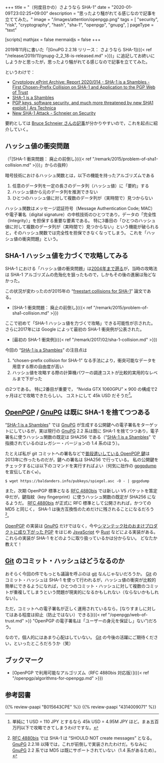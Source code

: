 +++
title = "（何度目かの）さようなら SHA-1"
date =  "2020-01-09T23:02:25+09:00"
description = "思ったより騒がれてる感じなので記事を立ててみた。"
image = "/images/attention/openpgp.png"
tags = [
  "security",
  "risk",
  "cryptography",
  "hash",
  "sha-1",
  "openpgp",
  "gnupg",
]
pageType = "text"

[scripts]
  mathjax = false
  mermaidjs = false
+++

2019年11月に書いた「[GnuPG 2.2.18 リリース： さようなら SHA-1]({{< ref "/release/2019/11/gnupg-2_2_18-is-released.md" >}})」に追記してお終いにしようかと思ったが，思ったより騒がれてる感じなので記事を立ててみた。

というわけで：

- [Cryptology ePrint Archive: Report 2020/014 - SHA-1 is a Shambles - First Chosen-Prefix Collision on SHA-1 and Application to the PGP Web of Trust](https://eprint.iacr.org/2020/014)
- [SHA-1 is a Shambles](https://sha-mbles.github.io/)
- [PGP keys, software security, and much more threatened by new SHA1 exploit | Ars Technica](https://arstechnica.com/information-technology/2020/01/pgp-keys-software-security-and-much-more-threatened-by-new-sha1-exploit/)
- [New SHA-1 Attack - Schneier on Security](https://www.schneier.com/blog/archives/2020/01/new_sha-1_attac.html)

要約としては [Bruce Schneier さんの記事](https://www.schneier.com/blog/archives/2020/01/new_sha-1_attac.html "New SHA-1 Attack - Schneier on Security")が分かりやすいので，これを起点に紹介していく。

## ハッシュ値の衝突問題

（「[SHA-1 衝突問題： 廃止の前倒し]({{< ref "/remark/2015/problem-of-sha1-collision.md" >}})」からの抜粋）

暗号技術におけるハッシュ関数とは，以下の機能を持ったアルゴリズムである

1. 任意のデータ列を一定の長さのデータ列（ハッシュ値）に「要約」する
1. ハッシュ値から元のデータ列を推測できない
1. ひとつのハッシュ値に対して複数のデータ列が（実時間で）見つからない

ハッシュ関数はメッセージ認証符号（Message Authentication Code; MAC）や電子署名（digital signature）の中核技術のひとつであり，データの「完全性（Integrity）」を担保する重要な要素である。
特に3番目の「ひとつのハッシュ値に対して複数のデータ列が（実時間で）見つからない」という機能が破られると，そのハッシュ関数では完全性を担保できなくなってしまう。
これを「ハッシュ値の衝突問題」という。

## SHA-1 ハッシュ値を力づくで攻略してみる

SHA-1 における「ハッシュ値の衝突問題」は[2004年まで遡る](https://baldanders.info/blog/000048/)が，当時の攻略法は SHA-1 アルゴリズムの危殆化を狙ったもので，しかもその後の進展は殆どなかった。

この状況が変わったのが2015年の “[freestart collisions for SHA-1](https://sites.google.com/site/itstheshappening/)” 論文である。

- [SHA-1 衝突問題： 廃止の前倒し]({{< ref "/remark/2015/problem-of-sha1-collision.md" >}})

ここで初めて「SHA-1 ハッシュ値を力づくで攻略」できる可能性が示された。
さらに2017年には Google によって最初の SHA-1 衝突例が公表された。

- [最初の SHA-1 衝突例]({{< ref "/remark/2017/02/sha-1-collision.md" >}})

今回の “[SHA-1 is a Shambles](https://sha-mbles.github.io/)” の注目点は

1. “chosen-prefix collision for SHA-1” なる手法により，衝突可能なデータを用意する際の自由度が高い
2. ハッシュ値を攻略する際の計算機パワーの調達コストが比較的実用的なレベルまで下がった

の2つである。
特に2番目が重要で， “Nvidia GTX 1060GPU” × 900 の構成で2ヶ月ほどで攻略できたらしい。
コストにして 45k USD だそうだ[^cost1]。

[^cost1]: 単純に 1 USD = 110 JPY とするなら 45k USD = 4.95M JPY ほど。まぁ五百万円以下で攻略できてしまうわけですな。

## [OpenPGP] / [GnuPG] は既に SHA-1 を捨てつつある

“[SHA-1 is a Shambles](https://sha-mbles.github.io/)” では [GnuPG] が生成する公開鍵への電子署名をターゲットにしているが，実は現行の [GnuPG] 2.2 系は既に SHA-1 を捨てつつあり，電子署名に使うハッシュ関数の既定は SHA256 である（“[SHA-1 is a Shambles](https://sha-mbles.github.io/)” で指摘されているのはレガシー・バージョンの 1.4 系のほう）。

たとえば私が git コミットへの署名などで[普段遣いしている OpenPGP 鍵](https://baldanders.info/pubkeys/)は2013年に作ったものだが，鍵への署名は SHA256 で行っている。
私の公開鍵をチェックするには以下のコマンドを実行すればよい（何気に拙作の [gpgpdump] を宣伝しておく`w`）。

```text
$ wget https://baldanders.info/pubkeys/spiegel.asc -O - | gpgpdump
```

また，次期 OpenPGP 標準となる [RFC 4880bis] では新しい V5 パケットを策定中だが，鍵指紋（key fingerprint）に使うハッシュ関数の既定が SHA256 になるようだ。
[RFC 4880bis] が正式に RFC 標準として公開されれば，かつての MD5 と同じく， SHA-1 は後方互換性のためだけに残されることになるだろう[^md5a]。

[^md5a]: [RFC 4880bis] では SHA-1 は “SHOULD NOT create messages” となる。[GnuPG] 2.2.18 以降では，これが前倒しで実装されたわけだ。ちなみに [GnuPG] 2.2 系では MD5 は既にサポートされていない（1.4 系があるため）。

[OpenPGP] の実装は [GnuPG] だけではなく，今や[シマンテック社のおまけプロダクトに成り下がった PGP](https://www.symantec.com/products/encryption) をはじめ [JsvaScript](http://openpgpjs.org/ "OpenPGP.js | OpenPGP JavaScript Implementation") や [Rust](https://sequoia-pgp.org/ "Sequoia-PGP") などによる実装がある。
これらの実装が SHA-1 をどのように取り扱っているかは分からない。
どなたか教えて！

## [Git] のコミット・ハッシュはどうなるのか

おそらく今回の件でもっとも議論を呼ぶのは [git] なんじゃないだろうか。
[Git] のコミット・ハッシュは SHA-1 を使って行われるが，ハッシュ値の衝突が比較的簡単にできるようになれば，ひとつのコミット・ハッシュに対して複数のコミットが重複してしまうという問題が現実的になるかもしれない（ならないかもしれない）。

ただ，コミットへの電子署名が正しく運用されているなら，[なりすましに対してはある程度は抑止（防止ではない）できる]({{< ref "/openpgp/web-of-trust.md" >}} "OpenPGP の電子署名は「ユーザーの身元を保証し」ない")だろう。

なので，個人的にはあまり心配はしていない。
[Git] の今後の活躍にご期待ください，といったところだろうか（笑）

## ブックマーク

- [OpenPGP で利用可能なアルゴリズム（RFC 4880bis 対応版）]({{< ref "/openpgp/algorithms-for-openpgp.md" >}})

[OpenPGP]: https://www.openpgp.org/
[GnuPG]: https://gnupg.org/ "The GNU Privacy Guard"
[gpgpdump]: https://github.com/spiegel-im-spiegel/gpgpdump "spiegel-im-spiegel/gpgpdump: OpenPGP packet visualizer"
[RFC 4880bis]: https://datatracker.ietf.org/doc/draft-ietf-openpgp-rfc4880bis/ "draft-ietf-openpgp-rfc4880bis - OpenPGP Message Format"
[git]: https://git-scm.com/
[Git]: https://git-scm.com/

## 参考図書

{{% review-paapi "B015643CPE" %}} <!-- 暗号技術入門 第3版 -->
{{% review-paapi "4314009071" %}} <!-- 暗号化 プライバシーを救った反乱者たち -->
